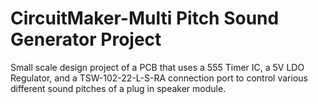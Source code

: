 # CircuitMaker-Multi Pitch Sound Generator Project
Small scale design project of a PCB that uses a 555 Timer IC, a 5V LDO Regulator, and a TSW-102-22-L-S-RA connection port to control various different sound pitches of a plug in speaker module. 
